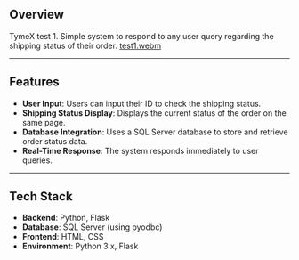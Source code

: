 
## Overview
TymeX test 1. Simple system to  respond to any user query regarding the shipping status of their order. 
[test1.webm](https://github.com/user-attachments/assets/934196c8-21d1-473a-a23b-233326c87e09)

---

## Features

- **User Input**: Users can input their ID to check the shipping status.
- **Shipping Status Display**: Displays the current status of the order on the same page.
- **Database Integration**: Uses a SQL Server database to store and retrieve order status data.
- **Real-Time Response**: The system responds immediately to user queries.

---

## Tech Stack

- **Backend**: Python, Flask
- **Database**: SQL Server (using pyodbc)
- **Frontend**: HTML, CSS
- **Environment**: Python 3.x, Flask



